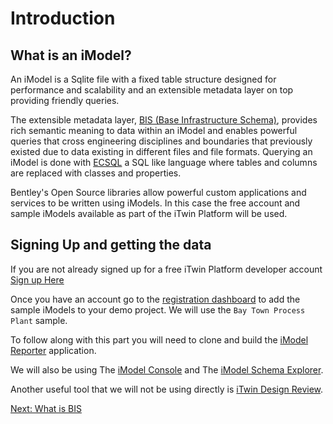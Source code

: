 # Introduction

## What is an iModel?

An iModel is a Sqlite file with a fixed table structure designed for performance and scalability and an extensible metadata layer on top providing friendly queries.

The extensible metadata layer, [BIS (Base Infrastructure Schema)](https://www.itwinjs.org/bis/), provides rich semantic meaning to data within an iModel and enables powerful queries that cross engineering disciplines and boundaries that previously existed due to data existing in different files and file formats.  Querying an iModel is done with [ECSQL](https://www.itwinjs.org/learning/ecsql/) a SQL like language where tables and columns are replaced with classes and properties.

Bentley's Open Source libraries allow powerful custom applications and services to be written using iModels.  In this case the free account and sample iModels available as part of the iTwin Platform will be used.

## Signing Up and getting the data

If you are not already signed up for a free iTwin Platform developer account [Sign up Here](https://developer.bentley.com/gettingstarted)

Once you have an account go to the [registration dashboard](https://www.itwinjs.org/getting-started/registration-dashboard/?tab=1) to add the sample iModels to your demo project.  We will use the `Bay Town Process Plant` sample.

To follow along with this part you will need to clone and build the [iModel Reporter](https://github.com/imodeljs/imodel-reporter) application.

We will also be using The [iModel Console](https://imodelconsole.bentley.com) and The [iModel Schema Explorer](https://imodelschemaeditor.bentley.com/).

Another useful tool that we will not be using directly is [iTwin Design Review](https://www.bentley.com/en/products/product-line/digital-twins/itwin-design-review).

[Next: What is BIS](WhatIsBIS.md)